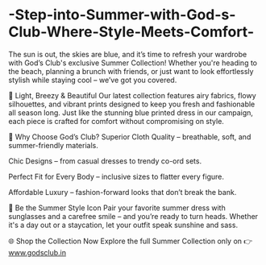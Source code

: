 # -Step-into-Summer-with-God-s-Club-Where-Style-Meets-Comfort-

The sun is out, the skies are blue, and it’s time to refresh your wardrobe with God’s Club's exclusive Summer Collection! Whether you're heading to the beach, planning a brunch with friends, or just want to look effortlessly stylish while staying cool – we’ve got you covered.

👗 Light, Breezy & Beautiful
Our latest collection features airy fabrics, flowy silhouettes, and vibrant prints designed to keep you fresh and fashionable all season long. Just like the stunning blue printed dress in our campaign, each piece is crafted for comfort without compromising on style.

🌿 Why Choose God’s Club?
Superior Cloth Quality – breathable, soft, and summer-friendly materials.

Chic Designs – from casual dresses to trendy co-ord sets.

Perfect Fit for Every Body – inclusive sizes to flatter every figure.

Affordable Luxury – fashion-forward looks that don’t break the bank.

💃 Be the Summer Style Icon
Pair your favorite summer dress with sunglasses and a carefree smile – and you’re ready to turn heads. Whether it's a day out or a staycation, let your outfit speak sunshine and sass.

🌐 Shop the Collection Now
Explore the full Summer Collection only on
👉 www.godsclub.in

